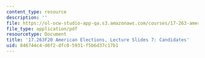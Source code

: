 ```yaml
---
content_type: resource
description: ''
file: https://ol-ocw-studio-app-qa.s3.amazonaws.com/courses/17-263-american-elections-fall-2020/846744c4d6f2dfc05931f5b6d37c17b1_MIT17_263F20_Lec7.pdf
file_type: application/pdf
resourcetype: Document
title: '17.263F20 American Elections, Lecture Slides 7: Candidates'
uid: 846744c4-d6f2-dfc0-5931-f5b6d37c17b1
---
```

